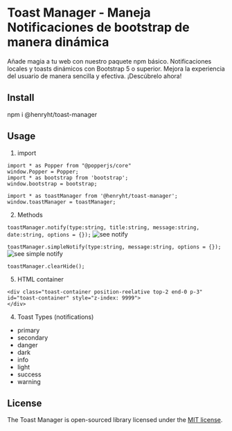 # Toast Manager - Maneja Notificaciones de bootstrap de manera dinámica

Añade magia a tu web con nuestro paquete npm básico. Notificaciones locales y toasts dinámicos con Bootstrap 5 o superior. Mejora la experiencia del usuario de manera sencilla y efectiva. ¡Descúbrelo ahora!

## Install

npm i @henryht/toast-manager

## Usage

1. import

```
import * as Popper from "@popperjs/core"
window.Popper = Popper;
import * as bootstrap from 'bootstrap';
window.bootstrap = bootstrap;

import * as toastManager from '@henryht/toast-manager';
window.toastManager = toastManager;
```

2. Methods

```toastManager.notify(type:string, title:string, message:string, date:string, options = {});```
<img src="img/notify-1.png" alt="see notify">

```toastManager.simpleNotify(type:string, message:string, options = {});```
<img src="img/simple-notify-1.png" alt="see simple notify">

```toastManager.clearHide();```

5. HTML container

```
<div class="toast-container position-reelative top-2 end-0 p-3" id="toast-container" style="z-index: 9999">
</div>
```

4. Toast Types (notifications)

- primary 
- secondary 
- danger
- dark
- info
- light
- success
- warning


## License

The Toast Manager is open-sourced library licensed under the [MIT license](https://opensource.org/licenses/MIT).